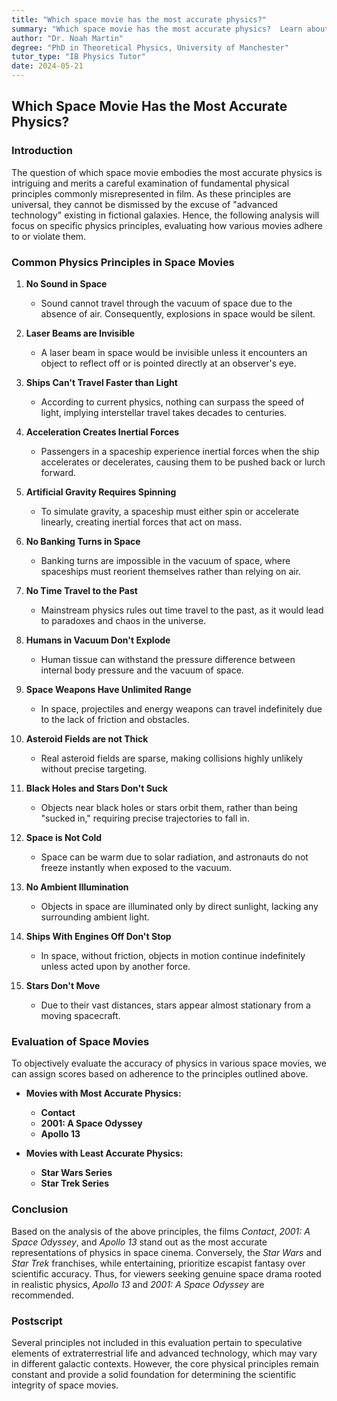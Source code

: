 ```yaml
---
title: "Which space movie has the most accurate physics?"
summary: "Which space movie has the most accurate physics?  Learn about common physics errors in space movies, including sound in space, laser beams, and time travel. Discover which movies get the science right and which ones are pure fantasy."
author: "Dr. Noah Martin"
degree: "PhD in Theoretical Physics, University of Manchester"
tutor_type: "IB Physics Tutor"
date: 2024-05-21
---
```


## Which Space Movie Has the Most Accurate Physics?

### Introduction
The question of which space movie embodies the most accurate physics is intriguing and merits a careful examination of fundamental physical principles commonly misrepresented in film. As these principles are universal, they cannot be dismissed by the excuse of "advanced technology" existing in fictional galaxies. Hence, the following analysis will focus on specific physics principles, evaluating how various movies adhere to or violate them.

### Common Physics Principles in Space Movies

1. **No Sound in Space**
   - Sound cannot travel through the vacuum of space due to the absence of air. Consequently, explosions in space would be silent.

2. **Laser Beams are Invisible**
   - A laser beam in space would be invisible unless it encounters an object to reflect off or is pointed directly at an observer's eye.

3. **Ships Can't Travel Faster than Light**
   - According to current physics, nothing can surpass the speed of light, implying interstellar travel takes decades to centuries.

4. **Acceleration Creates Inertial Forces**
   - Passengers in a spaceship experience inertial forces when the ship accelerates or decelerates, causing them to be pushed back or lurch forward.

5. **Artificial Gravity Requires Spinning**
   - To simulate gravity, a spaceship must either spin or accelerate linearly, creating inertial forces that act on mass.

6. **No Banking Turns in Space**
   - Banking turns are impossible in the vacuum of space, where spaceships must reorient themselves rather than relying on air.

7. **No Time Travel to the Past**
   - Mainstream physics rules out time travel to the past, as it would lead to paradoxes and chaos in the universe.

8. **Humans in Vacuum Don't Explode**
   - Human tissue can withstand the pressure difference between internal body pressure and the vacuum of space.

9. **Space Weapons Have Unlimited Range**
   - In space, projectiles and energy weapons can travel indefinitely due to the lack of friction and obstacles.

10. **Asteroid Fields are not Thick**
    - Real asteroid fields are sparse, making collisions highly unlikely without precise targeting.

11. **Black Holes and Stars Don't Suck**
    - Objects near black holes or stars orbit them, rather than being "sucked in," requiring precise trajectories to fall in.

12. **Space is Not Cold**
    - Space can be warm due to solar radiation, and astronauts do not freeze instantly when exposed to the vacuum.

13. **No Ambient Illumination**
    - Objects in space are illuminated only by direct sunlight, lacking any surrounding ambient light.

14. **Ships With Engines Off Don't Stop**
    - In space, without friction, objects in motion continue indefinitely unless acted upon by another force.

15. **Stars Don't Move**
    - Due to their vast distances, stars appear almost stationary from a moving spacecraft.

### Evaluation of Space Movies
To objectively evaluate the accuracy of physics in various space movies, we can assign scores based on adherence to the principles outlined above.

- **Movies with Most Accurate Physics:**
  - **Contact**
  - **2001: A Space Odyssey**
  - **Apollo 13**

- **Movies with Least Accurate Physics:**
  - **Star Wars Series**
  - **Star Trek Series**

### Conclusion
Based on the analysis of the above principles, the films *Contact*, *2001: A Space Odyssey*, and *Apollo 13* stand out as the most accurate representations of physics in space cinema. Conversely, the *Star Wars* and *Star Trek* franchises, while entertaining, prioritize escapist fantasy over scientific accuracy. Thus, for viewers seeking genuine space drama rooted in realistic physics, *Apollo 13* and *2001: A Space Odyssey* are recommended.

### Postscript
Several principles not included in this evaluation pertain to speculative elements of extraterrestrial life and advanced technology, which may vary in different galactic contexts. However, the core physical principles remain constant and provide a solid foundation for determining the scientific integrity of space movies.
    